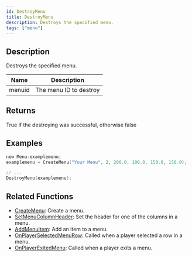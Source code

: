 ```yaml
---
id: DestroyMenu
title: DestroyMenu
description: Destroys the specified menu.
tags: ["menu"]
---
```


## Description

Destroys the specified menu.

| Name   | Description            |
| ------ | ---------------------- |
| menuid | The menu ID to destroy |

## Returns

True if the destroying was successful, otherwise false

## Examples

```c
new Menu:examplemenu;
examplemenu = CreateMenu("Your Menu", 2, 200.0, 100.0, 150.0, 150.0);

// ...
DestroyMenu(examplemenu);
```

## Related Functions

- [CreateMenu](../functions/CreateMenu.md): Create a menu.
- [SetMenuColumnHeader](../functions/SetMenuColumnHeader.md): Set the header for one of the columns in a menu.
- [AddMenuItem](../functions/AddMenuItem.md): Add an item to a menu.
- [OnPlayerSelectedMenuRow](../callbacks/OnPlayerSelectedMenuRow.md): Called when a player selected a row in a menu.
- [OnPlayerExitedMenu](../callbacks/OnPlayerExitedMenu.md): Called when a player exits a menu.
